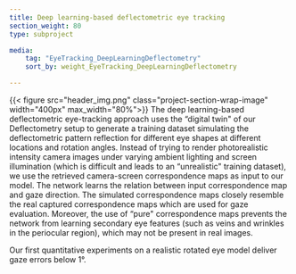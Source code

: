 ```yaml
---
title: Deep learning-based deflectometric eye tracking
section_weight: 80
type: subproject

media:
    tag: "EyeTracking_DeepLearningDeflectometry"
    sort_by: weight_EyeTracking_DeepLearningDeflectometry

---
```

{{< figure src="header_img.png" class="project-section-wrap-image" width="400px" max_width="80%">}}
The deep learning-based deflectometric eye-tracking approach uses the “digital twin" of our Deflectometry setup to generate a training dataset simulating the deflectometric pattern reflection for different eye shapes at different locations and rotation angles. Instead of trying to render photorealistic intensity camera images under varying ambient lighting and screen illumination (which is difficult and leads to an “unrealistic" training dataset), we use the retrieved camera-screen correspondence maps as input to our model. The network learns the relation between input correspondence map and gaze direction. The simulated correspondence maps closely resemble the real captured correspondence maps which are used for gaze evaluation. Moreover, the use of “pure" correspondence maps prevents the network from learning secondary eye features (such as veins and wrinkles in the periocular region), which may not be present in real images. 

Our first quantitative experiments on a realistic rotated eye model deliver gaze errors below 1°.  